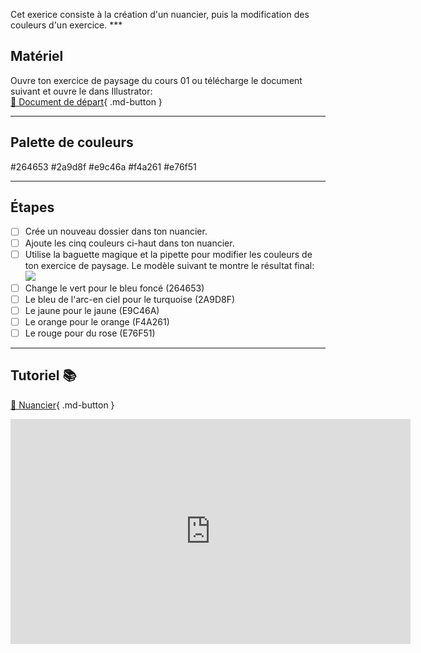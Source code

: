 



<p class="spacer"> Cet exerice consiste à la création d'un nuancier, puis la modification des couleurs d'un exercice.    
***  


## Matériel

Ouvre ton exercice de paysage du cours 01 ou télécharge le document suivant et ouvre le dans Illustrator:   
[📁 Document de départ](https://cmontmorency365.sharepoint.com/:u:/s/TIM-582214-Animation2d77/ESYbthj7WYtGv_RxyR4nAA0BNrpXLvswMnxJ1ztSHJ7nww?e=r6mY0h){ .md-button }   <br>

***  
## Palette de couleurs
<color>#264653</color>
<color>#2a9d8f</color>
<color>#e9c46a</color>
<color>#f4a261</color>
<color>#e76f51</color>

***  

## Étapes

- [ ] Crée un nouveau dossier dans ton nuancier.
- [ ] Ajoute les cinq couleurs ci-haut dans ton nuancier.
- [ ] Utilise la baguette magique et la pipette pour modifier les couleurs de ton exercice de paysage. Le modèle suivant te montre le résultat final: <img src="images/modele_pipette.jpg">
- [ ] Change le vert pour le bleu foncé (264653)
- [ ] Le bleu de l'arc-en ciel pour le turquoise (2A9D8F)
- [ ] Le jaune pour le jaune (E9C46A)
- [ ] Le orange pour le orange (F4A261)
- [ ] Le rouge pour du rose (E76F51)
***  

## Tutoriel 📚
[📁 Nuancier](https://cmontmorency365.sharepoint.com/:v:/s/TIM-582214-Animation2d77/Ea783BGLQzRBgjwFvcAyOJwBYcbMshlxCp12LoJcARYxSw?e=6QeS24){ .md-button }   <br>
<iframe src="https://cmontmorency365.sharepoint.com/sites/TIM-582214-Animation2d77/_layouts/15/embed.aspx?UniqueId=11dcfcae-438b-4134-823c-05bdc032389c&embed=%7B%22ust%22%3Atrue%2C%22hv%22%3A%22CopyEmbedCode%22%7D&referrer=StreamWebApp&referrerScenario=EmbedDialog.Create" width="640" height="360" frameborder="0" scrolling="no" allowfullscreen title="01_palette_de_couleurs_nuancier.mp4"></iframe>


